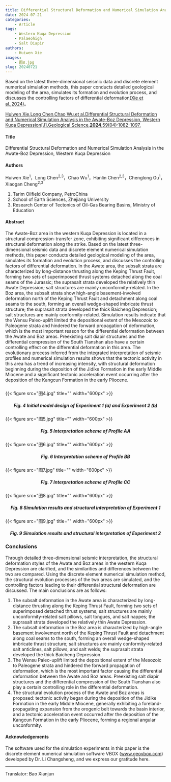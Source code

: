```yaml
---
title: Differential Structural Deformation and Numerical Simulation Analysis in the Awate-Boz Depression, Western Kuqa Depression (Geological Science)
date: 2024-07-21
categories:
    - Article
tags:
    - Western Kuqa Depression
    - Palaeohigh
    - Salt Diapir
authors:
    - Huiwen Xie
images:
    - 图8.jpg
slug: 20240721
---
```


Based on the latest three-dimensional seismic data and discrete element numerical simulation methods, this paper conducts detailed geological modeling of the area, simulates its formation and evolution process, and discusses the controlling factors of differential deformation[(Xie et al.,2024)](#refer-xie2024)。

<div id="refer-xie2024"></div>

[Huiwen Xie,Long Chen,Chao Wu,et al.Differential Structural Deformation and Numerical Simulation Analysis in the Awate-Boz Depression, Western Kuqa Depression[J].Geological Science,**2024**,59(04):1082-1097.](https://kns.cnki.net/kcms2/article/abstract?v=FqYZq-Q0wRRi7fujE_AssCVWBhqBabl2gCjhDlt1XjI-6be3UEAzT2tcDeae4pkOKJikbgxn9E-qfBj5-qjXNH1Hil3nmR9P6ksIWGhiutp9glhU8uTMTTSqt4EbtJV1nF-6VbTOwRqBZvsXVKxEGvnQW-Ol-Ouw&uniplatform=NZKPT)

#### Title

Differential Structural Deformation and Numerical Simulation Analysis in the Awate-Boz Depression, Western Kuqa Depression

#### Authors
Huiwen Xie<sup>1</sup>，Long Chen<sup>2,3</sup>，Chao Wu<sup>1</sup>，Hanlin Chen<sup>2,3</sup>，Chenglong Gu<sup>1</sup>，Xiaogan Cheng<sup>2,3</sup>

1. Tarim Oilfield Company, PetroChina
2. School of Earth Sciences, Zhejiang University
3. Research Center of Tectonics of Oil-Gas Bearing Basins, Ministry of Education

#### Abstract
The Awate-Boz area in the western Kuqa Depression is located in a structural compression-transfer zone, exhibiting significant differences in structural deformation along the strike. Based on the latest three-dimensional seismic data and discrete element numerical simulation methods, this paper conducts detailed geological modeling of the area, simulates its formation and evolution process, and discusses the controlling factors of differential deformation. In the Awate area, the subsalt strata are characterized by long-distance thrusting along the Keping Thrust Fault, forming two sets of superimposed thrust systems detached along the coal seams of the Jurassic; the suprasalt strata developed the relatively thin Awate Depression; salt structures are mainly unconformity-related. In the Boz area, the subsalt strata show high-angle basement-involved deformation north of the Keping Thrust Fault and detachment along coal seams to the south, forming an overall wedge-shaped imbricate thrust structure; the suprasalt strata developed the thick Baicheng Depression; salt structures are mainly conformity-related. Simulation results indicate that the Wensu Paleo-uplift limited the depositional extent of the Mesozoic to Paleogene strata and hindered the forward propagation of deformation, which is the most important reason for the differential deformation between the Awate and Boz areas. Preexisting salt diapir structures and the differential compression of the South Tianshan also have a certain controlling effect on the differential deformation in this area. The evolutionary process inferred from the integrated interpretation of seismic profiles and numerical simulation results shows that the tectonic activity in this area has a trend of increasing intensity, with structural deformation beginning during the deposition of the Jidike Formation in the early Middle Miocene and a significant tectonic acceleration event occurring after the deposition of the Kangcun Formation in the early Pliocene.

<h5> </h5>
{{< figure src="图4.jpg" title="" width="600px" >}}
<center><h5>Fig. 4 Initial model design of Experiment 1 (a) and Experiment 2 (b)</h5></center>

{{< figure src="图5.jpg" title="" width="600px" >}}
<center><h5>Fig. 5 Interpretation scheme of Profile AA</h5></center>

{{< figure src="图6.jpg" title="" width="600px" >}}
<center><h5>Fig. 6 Interpretation scheme of Profile BB</h5></center>

{{< figure src="图7.jpg" title="" width="600px" >}}
<center><h5>Fig. 7 Interpretation scheme of Profile CC</h5></center>

{{< figure src="图8.jpg" title="" width="600px" >}}
<center><h5>Fig. 8 Simulation results and structural interpretation of Experiment 1</h5></center>

{{< figure src="图9.jpg" title="" width="600px" >}}
<center><h5>Fig. 9 Simulation results and structural interpretation of Experiment 2</h5></center>


### Conclusions

Through detailed three-dimensional seismic interpretation, the structural deformation styles of the Awate and Boz areas in the western Kuqa Depression are clarified, and the similarities and differences between the two are compared. Using the discrete element numerical simulation method, the structural evolution processes of the two areas are simulated, and the controlling factors leading to their differential structural deformation are discussed. The main conclusions are as follows:
1. The subsalt deformation in the Awate area is characterized by long-distance thrusting along the Keping Thrust Fault, forming two sets of superimposed detached thrust systems; salt structures are mainly unconformity-related salt pillows, salt tongues, and salt nappes; the suprasalt strata developed the relatively thin Awate Depression.
2. The subsalt deformation in the Boz area is characterized by high-angle basement involvement north of the Keping Thrust Fault and detachment along coal seams to the south, forming an overall wedge-shaped imbricate thrust structure; salt structures are mainly conformity-related salt anticlines, salt pillows, and salt welds; the suprasalt strata developed the thick Baicheng Depression.
3. The Wensu Paleo-uplift limited the depositional extent of the Mesozoic to Paleogene strata and hindered the forward propagation of deformation, which is the most important factor causing the differential deformation between the Awate and Boz areas. Preexisting salt diapir structures and the differential compression of the South Tianshan also play a certain controlling role in the differential deformation.
4. The structural evolution process of the Awate and Boz areas is proposed: tectonic activity began during the deposition of the Jidike Formation in the early Middle Miocene, generally exhibiting a foreland-propagating expansion from the orogenic belt towards the basin interior, and a tectonic acceleration event occurred after the deposition of the Kangcun Formation in the early Pliocene, forming a regional angular unconformity.


#### Acknowledgements
The software used for the simulation experiments in this paper is the discrete element numerical simulation software VBOX (www.geovbox.com) developed by Dr. Li Changsheng, and we express our gratitude here.

---
Translator: Bao Xianjun
